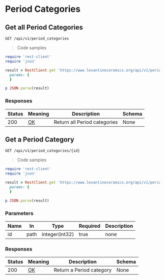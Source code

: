 <h1 id="api-title-period_categories">Period Categories</h1>

## Get all Period Categories
`GET /api/v1/period_categories`

<a id="opIdgetApiV1PeriodCategories"></a>

> Code samples

```ruby
require 'rest-client'
require 'json'

result = RestClient.get 'https://www.levantineceramics.org/api/v1/period_categories',
  params: {
  }

p JSON.parse(result)

```

<h3 id="getapiv1periodcategories-responses">Responses</h3>

|Status|Meaning|Description|Schema|
|---|---|---|---|
|200|[OK](https://tools.ietf.org/html/rfc7231#section-6.3.1)|Return all Period categories|None|

## Get a Period Category
`GET /api/v1/period_categories/{id}`

<a id="opIdgetApiV1PeriodCategoriesId"></a>

> Code samples

```ruby
require 'rest-client'
require 'json'

result = RestClient.get 'https://www.levantineceramics.org/api/v1/period_categories/{id}',
  params: {
  }

p JSON.parse(result)

```

<h3 id="getapiv1periodcategoriesid-parameters">Parameters</h3>

|Name|In|Type|Required|Description|
|---|---|---|---|---|
|id|path|integer(int32)|true|none|

<h3 id="getapiv1periodcategoriesid-responses">Responses</h3>

|Status|Meaning|Description|Schema|
|---|---|---|---|
|200|[OK](https://tools.ietf.org/html/rfc7231#section-6.3.1)|Return a Period category|None|
